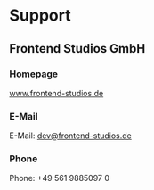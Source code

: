 # Support

## Frontend Studios GmbH

### Homepage
 
<a href="www.frontend-studios.de" target="_blank">www.frontend-studios.de</a>
 
### E-Mail
 
E-Mail: <a href="mailto:dev@frontend-studios.de">dev@frontend-studios.de</a>
 
### Phone
 
Phone: +49 561 9885097 0
